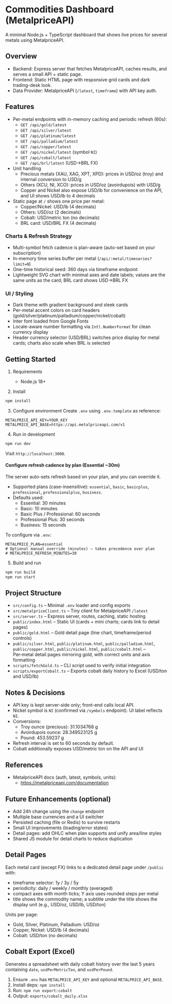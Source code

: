 # Commodities Dashboard (MetalpriceAPI)

A minimal Node.js + TypeScript dashboard that shows live prices for several metals using MetalpriceAPI.

## Overview

- Backend: Express server that fetches MetalpriceAPI, caches results, and serves a small API + static page.
- Frontend: Static HTML page with responsive grid cards and dark trading-desk look.
- Data Provider: MetalpriceAPI (`/latest`, `timeframe`) with API key auth.

## Features

- Per-metal endpoints with in-memory caching and periodic refresh (60s):
  - `GET /api/gold/latest`
  - `GET /api/silver/latest`
  - `GET /api/platinum/latest`
  - `GET /api/palladium/latest`
  - `GET /api/copper/latest`
  - `GET /api/nickel/latest` (symbol `NI`)
  - `GET /api/cobalt/latest`
  - `GET /api/brl/latest` (USD→BRL FX)
- Unit handling
  - Precious metals (XAU, XAG, XPT, XPD): prices in USD/oz (troy) and internal conversion to USD/g
  - Others (XCU, NI, XCO): prices in USD/oz (avoirdupois) with USD/g
  - Copper and Nickel also expose USD/lb for convenience on the API, and UI shows USD/lb to 4 decimals
- Static page at `/` shows one price per metal:
  - Copper/Nickel: USD/lb (4 decimals)
  - Others: USD/oz (2 decimals)
  - Cobalt: USD/metric ton (no decimals)
  - BRL card: USD/BRL FX (4 decimals)

### Charts & Refresh Strategy

- Multi-symbol fetch cadence is plan-aware (auto-set based on your subscription)
- In-memory time series buffer per metal (`/api/:metal/timeseries?limit=N`)
- One-time historical seed: 360 days via timeframe endpoint
- Lightweight SVG chart with minimal axes and date labels; values are the same units as the card; BRL card shows USD→BRL FX

### UI / Styling

- Dark theme with gradient background and sleek cards
- Per-metal accent colors on card headers (gold/silver/platinum/palladium/copper/nickel/cobalt)
- Inter font loaded from Google Fonts
- Locale-aware number formatting via `Intl.NumberFormat` for clean currency display
- Header currency selector (USD/BRL) switches price display for metal cards; charts also scale when BRL is selected

## Getting Started

1. Requirements
   - Node.js 18+

2. Install
```bash
npm install
```

3. Configure environment
Create `.env` using `.env.template` as reference:
```
METALPRICE_API_KEY=YOUR_KEY
METALPRICE_API_BASE=https://api.metalpriceapi.com/v1
```

4. Run in development
```bash
npm run dev
```
Visit `http://localhost:3000`.

#### Configure refresh cadence by plan (Essential ~30m)

The server auto-sets refresh based on your plan, and you can override it.

- Supported plans (case-insensitive): `essential`, `basic`, `basicplus`, `professional`, `professionalplus`, `business`.
- Defaults used:
  - Essential: 30 minutes
  - Basic: 10 minutes
  - Basic Plus / Professional: 60 seconds
  - Professional Plus: 30 seconds
  - Business: 15 seconds

To configure via `.env`:

```
METALPRICE_PLAN=essential
# Optional manual override (minutes) – takes precedence over plan
# METALPRICE_REFRESH_MINUTES=30
```

5. Build and run
```bash
npm run build
npm run start
```

## Project Structure

- `src/config.ts` – Minimal `.env` loader and config exports
- `src/metalpriceClient.ts` – Tiny client for MetalpriceAPI `/latest`
- `src/server.ts` – Express server, routes, caching, static hosting
- `public/index.html` – Static UI (cards + mini charts; cards link to detail pages)
- `public/gold.html` – Gold detail page (line chart, timeframe/period controls)
- `public/silver.html`, `public/platinum.html`, `public/palladium.html`, `public/copper.html`, `public/nickel.html`, `public/cobalt.html` – Per‑metal detail pages mirroring gold, with correct units and axis formatting
- `scripts/fetchGold.ts` – CLI script used to verify initial integration
- `scripts/exportCobalt.ts` – Exports cobalt daily history to Excel (USD/ton and USD/lb)

## Notes & Decisions

- API key is kept server-side only; front-end calls local API.
- Nickel symbol is `NI` (confirmed via `/symbols` endpoint). UI label reflects `NI`.
- Conversions:
  - Troy ounce (precious): 31.1034768 g
  - Avoirdupois ounce: 28.349523125 g
  - Pound: 453.59237 g
- Refresh interval is set to 60 seconds by default.
- Cobalt additionally exposes USD/metric ton on the API and UI

## References

- MetalpriceAPI docs (auth, latest, symbols, units):
  - https://metalpriceapi.com/documentation

## Future Enhancements (optional)

- Add 24h change using the `change` endpoint
- Multiple base currencies and a UI switcher
- Persisted caching (file or Redis) to survive restarts
- Small UI improvements (loading/error states)
- Detail pages: add OHLC when plan supports and unify area/line styles
- Shared JS module for detail charts to reduce duplication

## Detail Pages

Each metal card (except FX) links to a dedicated detail page under `/public` with:
- timeframe selector: 1y / 3y / 5y
- periodicity: daily / weekly / monthly (averaged)
- compact axes with month ticks; Y axis uses rounded steps per metal
- title shows the commodity name; a subtitle under the title shows the display unit (e.g., USD/oz, USD/lb, USD/ton)

Units per page:
- Gold, Silver, Platinum, Palladium: USD/oz
- Copper, Nickel: USD/lb (4 decimals)
- Cobalt: USD/ton (no decimals)

## Cobalt Export (Excel)

Generates a spreadsheet with daily cobalt history over the last 5 years containing `date`, `usdPerMetricTon`, and `usdPerPound`.

1) Ensure `.env` has `METALPRICE_API_KEY` and optional `METALPRICE_API_BASE`.
2) Install deps: `npm install`
3) Run: `npm run export:cobalt`
4) Output: `exports/cobalt_daily.xlsx`


